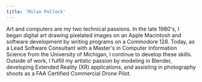 ```yaml
---
title: 'Milan Pollock'
---
```


Art and computers are my two technical passions. In the late 1980's, I began digital art drawing pixelated images on an Apple Macintosh and software development by writing programs on a Commodore 128. Today, as a Lead Software Consultant with a Master's in Computer Information Science from the University of Michigan, I continue to develop these skills. Outside of work, I fulfill my artistic passion by modeling in Blender, developing Extended Reality (XR) applications, and assisting in photography shoots as a FAA Certified Commercial Drone Pilot.
